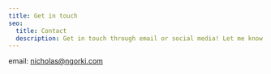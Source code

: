 ```yaml
---
title: Get in touch
seo:
  title: Contact
  description: Get in touch through email or social media! Let me know how I can help.
---
```


email: [nicholas@ngorki.com](mailto:nicholas@ngorki.com)

